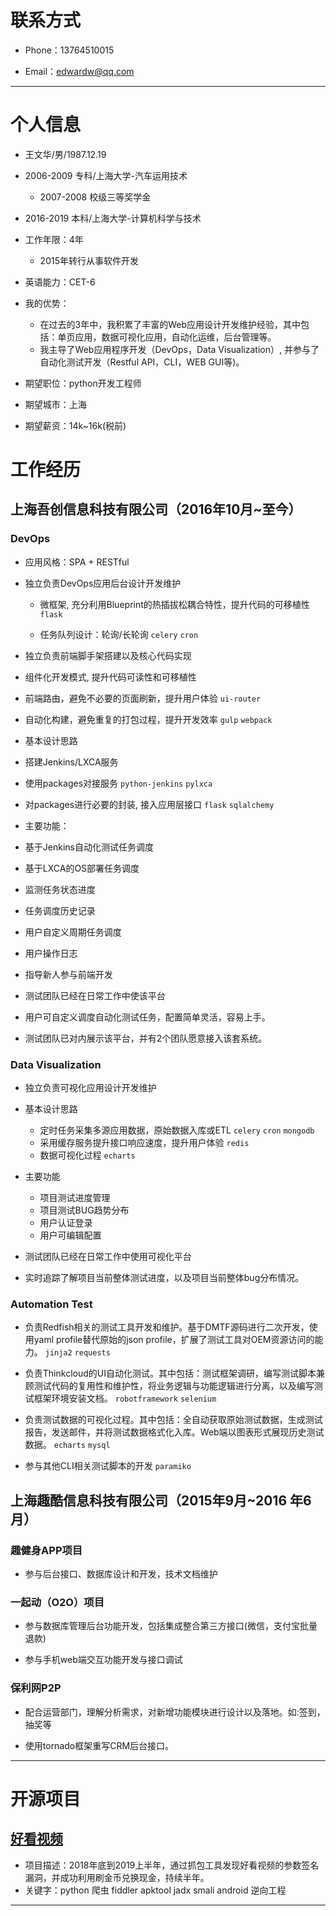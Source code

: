 # 联系方式


- Phone：13764510015

- Email：edwardw@qq.com

---

# 个人信息

 - 王文华/男/1987.12.19
 
 - 2006-2009 专科/上海大学-汽车运用技术
  
   - 2007-2008 校级三等奖学金

 
 - 2016-2019 本科/上海大学-计算机科学与技术 
 
 - 工作年限：4年

   - 2015年转行从事软件开发
 
 - 英语能力：CET-6
 
 - 我的优势：
    - 在过去的3年中，我积累了丰富的Web应用设计开发维护经验，其中包括：单页应用，数据可视化应用，自动化运维，后台管理等。
    - 我主导了Web应用程序开发（DevOps，Data Visualization）, 并参与了自动化测试开发（Restful API，CLI，WEB GUI等)。

  
 - 期望职位：python开发工程师

 - 期望城市：上海
 
 - 期望薪资：14k~16k(税前)

# 工作经历

## 上海吾创信息科技有限公司（2016年10月~至今）

### DevOps

- 应用风格：SPA + RESTful
- 独立负责DevOps应用后台设计开发维护

    - 微框架, 充分利用Blueprint的热插拔松耦合特性，提升代码的可移植性
     ```flask```

    - 任务队列设计：轮询/长轮询
     ```celery``` ```cron```

- 独立负责前端脚手架搭建以及核心代码实现
 - 组件化开发模式, 提升代码可读性和可移植性
 - 前端路由，避免不必要的页面刷新，提升用户体验
 ```ui-router```
 - 自动化构建，避免重复的打包过程，提升开发效率
 ```gulp``` ```webpack```

- 基本设计思路
 - 搭建Jenkins/LXCA服务
 - 使用packages对接服务
 ```python-jenkins``` ```pylxca```
 - 对packages进行必要的封装, 接入应用层接口
 ```flask``` ```sqlalchemy```

- 主要功能：

 - 基于Jenkins自动化测试任务调度
 - 基于LXCA的OS部署任务调度
 - 监测任务状态进度
 - 任务调度历史记录
 - 用户自定义周期任务调度
 - 用户操作日志

- 指导新人参与前端开发

- 测试团队已经在日常工作中使该平台
 - 用户可自定义调度自动化测试任务，配置简单灵活，容易上手。

- 测试团队已对内展示该平台，并有2个团队愿意接入该套系统。


### Data Visualization

- 独立负责可视化应用设计开发维护
- 基本设计思路
    - 定时任务采集多源应用数据，原始数据入库或ETL
    ```celery``` ```cron``` ```mongodb```
    - 采用缓存服务提升接口响应速度，提升用户体验
    ```redis```
    - 数据可视化过程
    ```echarts```

- 主要功能

    - 项目测试进度管理
    - 项目测试BUG趋势分布
    - 用户认证登录
    - 用户可编辑配置

- 测试团队已经在日常工作中使用可视化平台
 - 实时追踪了解项目当前整体测试进度，以及项目当前整体bug分布情况。


### Automation Test

- 负责Redfish相关的测试工具开发和维护。基于DMTF源码进行二次开发，使用yaml profile替代原始的json profile，扩展了测试工具对OEM资源访问的能力。
```jinja2``` ```requests``` 

- 负责Thinkcloud的UI自动化测试。其中包括：测试框架调研，编写测试脚本兼顾测试代码的复用性和维护性，将业务逻辑与功能逻辑进行分离，以及编写测试框架环境安装文档。
```robotframework``` ```selenium```

- 负责测试数据的可视化过程。其中包括：全自动获取原始测试数据，生成测试报告，发送邮件，并将测试数据格式化入库。Web端以图表形式展现历史测试数据。
```echarts``` ```mysql```

- 参与其他CLI相关测试脚本的开发
```paramiko```

 
## 上海趣酷信息科技有限公司（2015年9月~2016 年6月）

### 趣健身APP项目
- 参与后台接口、数据库设计和开发，技术文档维护


### 一起动（O2O）项目

- 参与数据库管理后台功能开发，包括集成整合第三方接口(微信，支付宝批量退款)

- 参与手机web端交互功能开发与接口调试


### 保利网P2P
- 配合运营部门，理解分析需求，对新增功能模块进行设计以及落地。如:签到，抽奖等 

- 使用tornado框架重写CRM后台接口。

---

# 开源项目
## [好看视频](https://github.com/holisound/haokan)
 - 项目描述：2018年底到2019上半年，通过抓包工具发现好看视频的参数签名漏洞，并成功利用刷金币兑换现金，持续半年。
 - 关键字：python 爬虫 fiddler apktool jadx smali android 逆向工程





---
